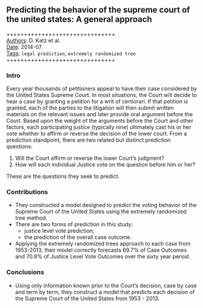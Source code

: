 ## Predicting the behavior of the supreme court of the united states: A general approach

+++++++++++++++++++++++++++++++  
<ins>Authors</ins>: D. Katz et al.  
<ins>Date</ins>: 2014-07  
<ins>Tags</ins>: `legal prediction`, `extremely randomized tree`  
+++++++++++++++++++++++++++++++

### Intro

Every year thousands of petitioners appeal to have their case considered by the United States Supreme Court. In most situations, the Court will decide to hear a case by granting a petition for a writ of certiorari. If that petition is granted, each of the parties to the litigation will then submit written materials on the relevant issues and later provide oral argument before the Court. Based upon the weight of the arguments before the Court and other factors, each participating justice (typically nine) ultimately cast his or her vote whether to affirm or reverse the decision of the lower court. From a prediction standpoint, there are two related but distinct prediction questions:  
  1. Will the Court affirm or reverse the lower Court’s judgment?  
  2. How will each individual Justice vote on the question before him or her?
  
These are the questions they seek to predict.


### Contributions

- They constructed a model designed to predict the voting behavior of the Supreme Court of the United States using the extremely randomized tree method.
- There are two forms of prediction in this study:  
  - justice level vote prediction;
  - the prediction of the overall case outcome. 
- Applying the extremely randomized trees approach to each case from 1953-2013, their model correctly forecasts 69.7% of Case Outcomes and 70.9% of Justice Level Vote Outcomes over the sixty year period.


### Conclusions

- Using only information known prior to the Court’s decision, case by case and term by term, they construct a model that predicts each decision of the Supreme Court of the United States from 1953 - 2013.
